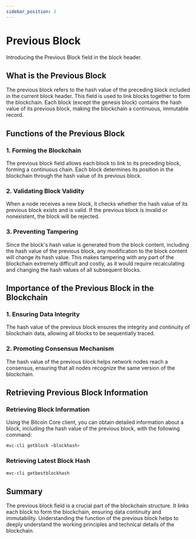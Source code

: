 ```yaml
---
sidebar_position: 2
---
```


# Previous Block

Introducing the Previous Block field in the block header.

## What is the Previous Block

The previous block refers to the hash value of the preceding block included in the current block header. This field is
used to link blocks together to form the blockchain. Each block (except the genesis block) contains the hash value of
its previous block, making the blockchain a continuous, immutable record.

## Functions of the Previous Block

### 1. Forming the Blockchain

The previous block field allows each block to link to its preceding block, forming a continuous chain. Each block
determines its position in the blockchain through the hash value of its previous block.

### 2. Validating Block Validity

When a node receives a new block, it checks whether the hash value of its previous block exists and is valid. If the
previous block is invalid or nonexistent, the block will be rejected.

### 3. Preventing Tampering

Since the block's hash value is generated from the block content, including the hash value of the previous block, any
modification to the block content will change its hash value. This makes tampering with any part of the blockchain
extremely difficult and costly, as it would require recalculating and changing the hash values of all subsequent blocks.

## Importance of the Previous Block in the Blockchain

### 1. Ensuring Data Integrity

The hash value of the previous block ensures the integrity and continuity of blockchain data, allowing all blocks to be
sequentially traced.

### 2. Promoting Consensus Mechanism

The hash value of the previous block helps network nodes reach a consensus, ensuring that all nodes recognize the same
version of the blockchain.

## Retrieving Previous Block Information

### Retrieving Block Information

Using the Bitcoin Core client, you can obtain detailed information about a block, including the hash value of the
previous block, with the following command:

```bash
mvc-cli getblock <blockhash>
```

### Retrieving Latest Block Hash

```bash
mvc-cli getbestblockhash
```

## Summary

The previous block field is a crucial part of the blockchain structure. It links each block to form the blockchain,
ensuring data continuity and immutability. Understanding the function of the previous block helps to deeply understand
the working principles and technical details of the blockchain.
